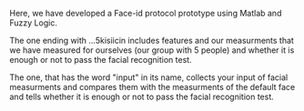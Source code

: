 Here, we have developed a Face-id protocol prototype using Matlab and Fuzzy Logic. 

The one ending with ...5kisiicin includes features and our measurments that we have measured for ourselves (our group with 5 people) and whether it is enough or not to pass the facial recognition test. 

The one, that has the word "input" in its name, collects your input of facial measurments 
and compares them with the measurments of the default face and tells whether it is enough or not to pass the facial recognition test. 
